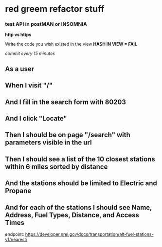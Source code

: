 # red greem refactor stuff
### test API in postMAN or INSOMNIA

**http vs https**

Write the code you wish existed in the view **HASH IN VIEW = FAIL**

*commit every 15 minutes*


## As a user
## When I visit "/"
## And I fill in the search form with 80203
## And I click "Locate"
## Then I should be on page "/search" with parameters visible in the url
## Then I should see a list of the 10 closest stations within 6 miles sorted by distance
## And the stations should be limited to Electric and Propane
## And for each of the stations I should see Name, Address, Fuel Types, Distance, and Access Times

endpoint: https://developer.nrel.gov/docs/transportation/alt-fuel-stations-v1/nearest/